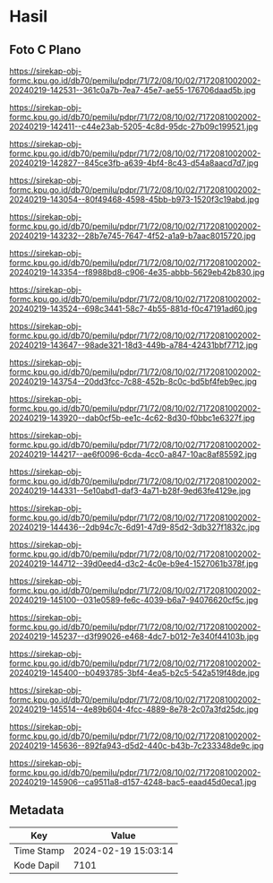 # Hasil

## Foto C Plano

https://sirekap-obj-formc.kpu.go.id/db70/pemilu/pdpr/71/72/08/10/02/7172081002002-20240219-142531--361c0a7b-7ea7-45e7-ae55-176706daad5b.jpg

https://sirekap-obj-formc.kpu.go.id/db70/pemilu/pdpr/71/72/08/10/02/7172081002002-20240219-142411--c44e23ab-5205-4c8d-95dc-27b09c199521.jpg

https://sirekap-obj-formc.kpu.go.id/db70/pemilu/pdpr/71/72/08/10/02/7172081002002-20240219-142827--845ce3fb-a639-4bf4-8c43-d54a8aacd7d7.jpg

https://sirekap-obj-formc.kpu.go.id/db70/pemilu/pdpr/71/72/08/10/02/7172081002002-20240219-143054--80f49468-4598-45bb-b973-1520f3c19abd.jpg

https://sirekap-obj-formc.kpu.go.id/db70/pemilu/pdpr/71/72/08/10/02/7172081002002-20240219-143232--28b7e745-7647-4f52-a1a9-b7aac8015720.jpg

https://sirekap-obj-formc.kpu.go.id/db70/pemilu/pdpr/71/72/08/10/02/7172081002002-20240219-143354--f8988bd8-c906-4e35-abbb-5629eb42b830.jpg

https://sirekap-obj-formc.kpu.go.id/db70/pemilu/pdpr/71/72/08/10/02/7172081002002-20240219-143524--698c3441-58c7-4b55-881d-f0c47191ad60.jpg

https://sirekap-obj-formc.kpu.go.id/db70/pemilu/pdpr/71/72/08/10/02/7172081002002-20240219-143647--98ade321-18d3-449b-a784-42431bbf7712.jpg

https://sirekap-obj-formc.kpu.go.id/db70/pemilu/pdpr/71/72/08/10/02/7172081002002-20240219-143754--20dd3fcc-7c88-452b-8c0c-bd5bf4feb9ec.jpg

https://sirekap-obj-formc.kpu.go.id/db70/pemilu/pdpr/71/72/08/10/02/7172081002002-20240219-143920--dab0cf5b-ee1c-4c62-8d30-f0bbc1e6327f.jpg

https://sirekap-obj-formc.kpu.go.id/db70/pemilu/pdpr/71/72/08/10/02/7172081002002-20240219-144217--ae6f0096-6cda-4cc0-a847-10ac8af85592.jpg

https://sirekap-obj-formc.kpu.go.id/db70/pemilu/pdpr/71/72/08/10/02/7172081002002-20240219-144331--5e10abd1-daf3-4a71-b28f-9ed63fe4129e.jpg

https://sirekap-obj-formc.kpu.go.id/db70/pemilu/pdpr/71/72/08/10/02/7172081002002-20240219-144436--2db94c7c-6d91-47d9-85d2-3db327f1832c.jpg

https://sirekap-obj-formc.kpu.go.id/db70/pemilu/pdpr/71/72/08/10/02/7172081002002-20240219-144712--39d0eed4-d3c2-4c0e-b9e4-1527061b378f.jpg

https://sirekap-obj-formc.kpu.go.id/db70/pemilu/pdpr/71/72/08/10/02/7172081002002-20240219-145100--031e0589-fe6c-4039-b6a7-94076620cf5c.jpg

https://sirekap-obj-formc.kpu.go.id/db70/pemilu/pdpr/71/72/08/10/02/7172081002002-20240219-145237--d3f99026-e468-4dc7-b012-7e340f44103b.jpg

https://sirekap-obj-formc.kpu.go.id/db70/pemilu/pdpr/71/72/08/10/02/7172081002002-20240219-145400--b0493785-3bf4-4ea5-b2c5-542a519f48de.jpg

https://sirekap-obj-formc.kpu.go.id/db70/pemilu/pdpr/71/72/08/10/02/7172081002002-20240219-145514--4e89b604-4fcc-4889-8e78-2c07a3fd25dc.jpg

https://sirekap-obj-formc.kpu.go.id/db70/pemilu/pdpr/71/72/08/10/02/7172081002002-20240219-145636--892fa943-d5d2-440c-b43b-7c233348de9c.jpg

https://sirekap-obj-formc.kpu.go.id/db70/pemilu/pdpr/71/72/08/10/02/7172081002002-20240219-145906--ca9511a8-d157-4248-bac5-eaad45d0eca1.jpg


## Metadata

| Key        | Value               |
| ---------- | ------------------- |
| Time Stamp | 2024-02-19 15:03:14 |
| Kode Dapil | 7101                |



